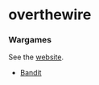 # overthewire

### Wargames

See the [website][1].

- [Bandit](./bandit/README.md)

[1]: <https://overthewire.org/wargames/> "Wargames landing page"

